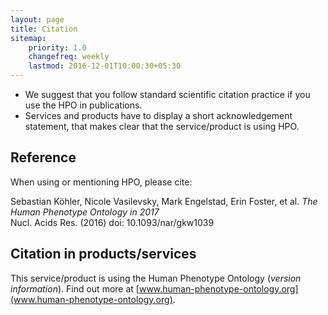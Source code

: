 ```yaml
---
layout: page
title: Citation
sitemap:
    priority: 1.0
    changefreq: weekly
    lastmod: 2016-12-01T10:00:30+05:30
---
```



* We suggest that you follow standard scientific citation practice if you use the HPO in publications.
* Services and products have to display a short acknowledgement statement, that makes clear that the service/product is using HPO.
 
## Reference

When using or mentioning HPO, please cite:

Sebastian Köhler, Nicole Vasilevsky, Mark Engelstad, Erin Foster, et al.
*The Human Phenotype Ontology in 2017*  
Nucl. Acids Res. (2016) doi: 10.1093/nar/gkw1039
 
## Citation in products/services

This service/product is using the Human Phenotype Ontology (*version information*). Find out more at [www.human-phenotype-ontology.org](www.human-phenotype-ontology.org).
